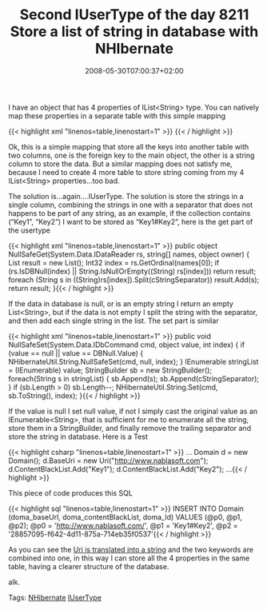 ﻿---
title: "Second IUserType of the day 8211 Store a list of string in database with NHIbernate"
description: ""
date: 2008-05-30T07:00:37+02:00
draft: false
tags: [Nhibernate]
categories: [Nhibernate]
---
I have an object that has 4 properties of IList&lt;String&gt; type. You can natively map these properties in a separate table with this simple mapping

{{< highlight xml "linenos=table,linenostart=1" >}}
<bag name="keys" access="field" cascade="all-delete-orphan" table="Keys" fetch="join">
    <key column="deps_id" />
    <element column="deps_key" type="String" />
</bag>{{< / highlight >}}

<!-- Code inserted with Steve Dunn's Windows Live Writer Code Formatter Plugin.  http://dunnhq.com -->

Ok, this is a simple mapping that store all the keys into another table with two columns, one is the foreign key to the main object, the other is a string column to store the data. But a similar mapping does not satisfy me, because I need to create 4 more table to store string coming from my 4 IList&lt;String&gt; properties…too bad.

The solution is…again….IUserType. The solution is store the strings in a single column, combining the strings in one with a separator that does not happens to be part of any string, as an example, if the collection contains (“Key1”, “Key2”) I want to be stored as “Key1#Key2”, here is the get part of the usertype

{{< highlight xml "linenos=table,linenostart=1" >}}
public object NullSafeGet(System.Data.IDataReader rs, string[] names, object owner)
{
    List<String> result = new List<String>();
    Int32 index = rs.GetOrdinal(names[0]);
    if (rs.IsDBNull(index) || String.IsNullOrEmpty((String) rs[index]))
        return result;
    foreach (String s in ((String)rs[index]).Split(cStringSeparator))
        result.Add(s);
    return result;
}{{< / highlight >}}

<!-- Code inserted with Steve Dunn's Windows Live Writer Code Formatter Plugin.  http://dunnhq.com -->

If the data in database is null, or is an empty string I return an empty List&lt;String&gt;, but if the data is not empty I split the string with the separator, and then add each single string in the list. The set part is similar

{{< highlight xml "linenos=table,linenostart=1" >}}
public void NullSafeSet(System.Data.IDbCommand cmd, object value, int index)
{
    if (value == null || value == DBNull.Value)
    {
        NHibernateUtil.String.NullSafeSet(cmd, null, index);
    }
    IEnumerable<String> stringList = (IEnumerable<String>) value;
    StringBuilder sb = new StringBuilder();
    foreach(String s in stringList) {
        sb.Append(s);
        sb.Append(cStringSeparator);
    }
    if (sb.Length > 0) sb.Length--;
    NHibernateUtil.String.Set(cmd, sb.ToString(), index);
}{{< / highlight >}}

<!-- Code inserted with Steve Dunn's Windows Live Writer Code Formatter Plugin.  http://dunnhq.com -->

If the value is null I set null value, if not I simply cast the original value as an IEnumerable&lt;String&gt;, that is sufficient for me to enumerate all the string, store them in a StringBuilder, and finally remove the trailing separator and store the string in database. Here is a Test

{{< highlight csharp "linenos=table,linenostart=1" >}}
...
Domain d = new Domain();
d.BaseUri = new Uri("http://www.nablasoft.com");
d.ContentBlackList.Add("Key1");
d.ContentBlackList.Add("Key2");
...{{< / highlight >}}

<!-- Code inserted with Steve Dunn's Windows Live Writer Code Formatter Plugin.  http://dunnhq.com -->

This piece of code produces this SQL

{{< highlight sql "linenos=table,linenostart=1" >}}
INSERT INTO Domain (doma_baseUrl, doma_contentBlackList, doma_Id) 
VALUES (@p0, @p1, @p2); 
@p0 = 'http://www.nablasoft.com/', @p1 = 'Key1#Key2', @p2 = '28857095-f642-4d11-875a-714eb35f0537'{{< / highlight >}}

<!-- Code inserted with Steve Dunn's Windows Live Writer Code Formatter Plugin.  http://dunnhq.com -->

As you can see the [Uri is translated into a string](http://www.codewrecks.com/blog/index.php/2008/05/30/today-menu-nhibernate-user-type/) and the two keywords are combined into one, in this way I can store all the 4 properties in the same table, having a clearer structure of the database.

alk.

Tags: [NHibernate](http://technorati.com/tag/NHibernate) [IUserType](http://technorati.com/tag/IUserType)

<!--dotnetkickit-->

<script type="text/javascript"><!--
digg_bodytext = 'I have an object that has 4 properties of IList&lt;String&gt; type. You can natively map these properties in a separate table with this simple mapping';
//--></script>  
<script src="http://digg.com/tools/diggthis.js" type="text/javascript"></script>
